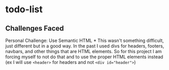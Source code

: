 # todo-list

## Challenges Faced
Personal Challenge: Use Semantic HTML
    * This wasn't something difficult, just different but in a good way. In the past I used divs for headers, footers, navbars, and other things that are HTML elements. So for this project I am forcing myself to not do that and to use the proper HTML elements instead (ex I will use `<header>` for headers and not `<div id="header">`)